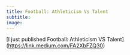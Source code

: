 ```yaml
---
title: Football: Athleticism Vs Talent 
subtitle: 
image:
--- 
```

[I just published Football: Athleticism VS Talent] (https://link.medium.com/FA2XbFZQ30)
